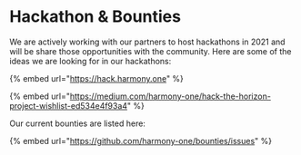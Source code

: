 # Hackathon & Bounties

We are actively working with our partners to host hackathons in 2021 and will be share those opportunities with the community. Here are some of the ideas we are looking for in our hackathons:

{% embed url="https://hack.harmony.one" %}

{% embed url="https://medium.com/harmony-one/hack-the-horizon-project-wishlist-ed534e4f93a4" %}

Our current bounties are listed here:

{% embed url="https://github.com/harmony-one/bounties/issues" %}







